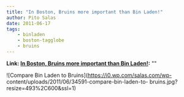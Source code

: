 ```yaml
---
title: "In Boston, Bruins more important than Bin Laden!"
author: Pito Salas
date: 2011-06-17
tags:
    - binladen
    - boston-tagglobe
    - bruins
---
```


**Link: [In Boston, Bruins more important than Bin Laden!](None):** ""

![Compare Bin Laden to Bruins](https://i0.wp.com/salas.com/wp-
content/uploads/2011/06/34591-compare-bin-laden-to-
bruins.jpg?resize=493%2C600&ssl=1)


